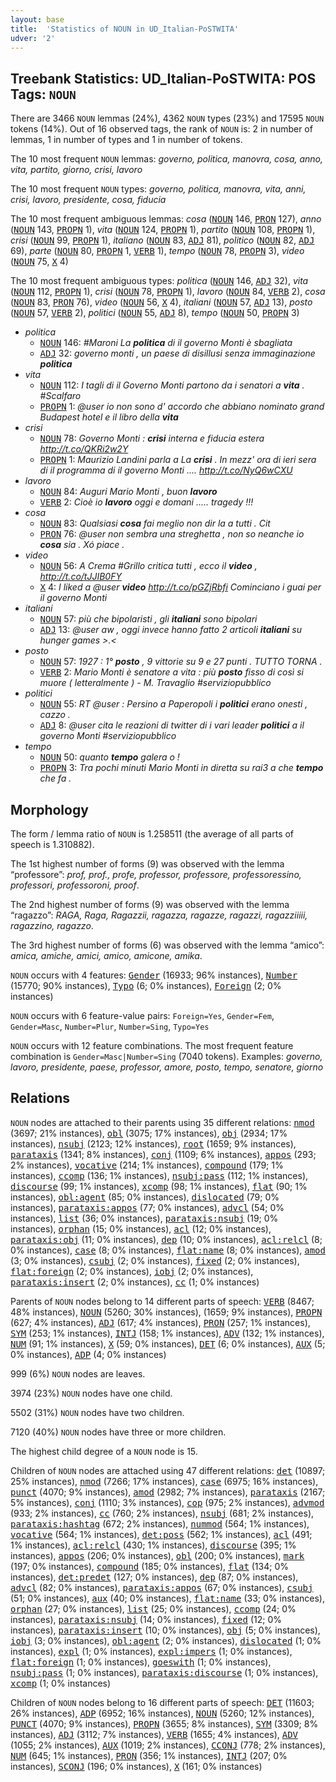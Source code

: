 ```yaml
---
layout: base
title:  'Statistics of NOUN in UD_Italian-PoSTWITA'
udver: '2'
---
```


## Treebank Statistics: UD_Italian-PoSTWITA: POS Tags: `NOUN`

There are 3466 `NOUN` lemmas (24%), 4362 `NOUN` types (23%) and 17595 `NOUN` tokens (14%).
Out of 16 observed tags, the rank of `NOUN` is: 2 in number of lemmas, 1 in number of types and 1 in number of tokens.

The 10 most frequent `NOUN` lemmas: <em>governo, politica, manovra, cosa, anno, vita, partito, giorno, crisi, lavoro</em>

The 10 most frequent `NOUN` types:  <em>governo, politica, manovra, vita, anni, crisi, lavoro, presidente, cosa, fiducia</em>

The 10 most frequent ambiguous lemmas: <em>cosa</em> (<tt><a href="it_postwita-pos-NOUN.html">NOUN</a></tt> 146, <tt><a href="it_postwita-pos-PRON.html">PRON</a></tt> 127), <em>anno</em> (<tt><a href="it_postwita-pos-NOUN.html">NOUN</a></tt> 143, <tt><a href="it_postwita-pos-PROPN.html">PROPN</a></tt> 1), <em>vita</em> (<tt><a href="it_postwita-pos-NOUN.html">NOUN</a></tt> 124, <tt><a href="it_postwita-pos-PROPN.html">PROPN</a></tt> 1), <em>partito</em> (<tt><a href="it_postwita-pos-NOUN.html">NOUN</a></tt> 108, <tt><a href="it_postwita-pos-PROPN.html">PROPN</a></tt> 1), <em>crisi</em> (<tt><a href="it_postwita-pos-NOUN.html">NOUN</a></tt> 99, <tt><a href="it_postwita-pos-PROPN.html">PROPN</a></tt> 1), <em>italiano</em> (<tt><a href="it_postwita-pos-NOUN.html">NOUN</a></tt> 83, <tt><a href="it_postwita-pos-ADJ.html">ADJ</a></tt> 81), <em>politico</em> (<tt><a href="it_postwita-pos-NOUN.html">NOUN</a></tt> 82, <tt><a href="it_postwita-pos-ADJ.html">ADJ</a></tt> 69), <em>parte</em> (<tt><a href="it_postwita-pos-NOUN.html">NOUN</a></tt> 80, <tt><a href="it_postwita-pos-PROPN.html">PROPN</a></tt> 1, <tt><a href="it_postwita-pos-VERB.html">VERB</a></tt> 1), <em>tempo</em> (<tt><a href="it_postwita-pos-NOUN.html">NOUN</a></tt> 78, <tt><a href="it_postwita-pos-PROPN.html">PROPN</a></tt> 3), <em>video</em> (<tt><a href="it_postwita-pos-NOUN.html">NOUN</a></tt> 75, <tt><a href="it_postwita-pos-X.html">X</a></tt> 4)

The 10 most frequent ambiguous types:  <em>politica</em> (<tt><a href="it_postwita-pos-NOUN.html">NOUN</a></tt> 146, <tt><a href="it_postwita-pos-ADJ.html">ADJ</a></tt> 32), <em>vita</em> (<tt><a href="it_postwita-pos-NOUN.html">NOUN</a></tt> 112, <tt><a href="it_postwita-pos-PROPN.html">PROPN</a></tt> 1), <em>crisi</em> (<tt><a href="it_postwita-pos-NOUN.html">NOUN</a></tt> 78, <tt><a href="it_postwita-pos-PROPN.html">PROPN</a></tt> 1), <em>lavoro</em> (<tt><a href="it_postwita-pos-NOUN.html">NOUN</a></tt> 84, <tt><a href="it_postwita-pos-VERB.html">VERB</a></tt> 2), <em>cosa</em> (<tt><a href="it_postwita-pos-NOUN.html">NOUN</a></tt> 83, <tt><a href="it_postwita-pos-PRON.html">PRON</a></tt> 76), <em>video</em> (<tt><a href="it_postwita-pos-NOUN.html">NOUN</a></tt> 56, <tt><a href="it_postwita-pos-X.html">X</a></tt> 4), <em>italiani</em> (<tt><a href="it_postwita-pos-NOUN.html">NOUN</a></tt> 57, <tt><a href="it_postwita-pos-ADJ.html">ADJ</a></tt> 13), <em>posto</em> (<tt><a href="it_postwita-pos-NOUN.html">NOUN</a></tt> 57, <tt><a href="it_postwita-pos-VERB.html">VERB</a></tt> 2), <em>politici</em> (<tt><a href="it_postwita-pos-NOUN.html">NOUN</a></tt> 55, <tt><a href="it_postwita-pos-ADJ.html">ADJ</a></tt> 8), <em>tempo</em> (<tt><a href="it_postwita-pos-NOUN.html">NOUN</a></tt> 50, <tt><a href="it_postwita-pos-PROPN.html">PROPN</a></tt> 3)


* <em>politica</em>
  * <tt><a href="it_postwita-pos-NOUN.html">NOUN</a></tt> 146: <em>#Maroni La <b>politica</b> di il governo Monti è sbagliata</em>
  * <tt><a href="it_postwita-pos-ADJ.html">ADJ</a></tt> 32: <em>governo monti , un paese di disillusi senza immaginazione <b>politica</b></em>
* <em>vita</em>
  * <tt><a href="it_postwita-pos-NOUN.html">NOUN</a></tt> 112: <em>I tagli di il Governo Monti partono da i senatori a <b>vita</b> . #Scalfaro</em>
  * <tt><a href="it_postwita-pos-PROPN.html">PROPN</a></tt> 1: <em>@user io non sono d' accordo che abbiano nominato grand Budapest hotel e il libro della <b>vita</b></em>
* <em>crisi</em>
  * <tt><a href="it_postwita-pos-NOUN.html">NOUN</a></tt> 78: <em>Governo Monti : <b>crisi</b> interna e fiducia estera http://t.co/QKRi2w2Y</em>
  * <tt><a href="it_postwita-pos-PROPN.html">PROPN</a></tt> 1: <em>Maurizio Landini parla a La <b>crisi</b> . In mezz' ora di ieri sera di il programma di il governo Monti .... http://t.co/NyQ6wCXU</em>
* <em>lavoro</em>
  * <tt><a href="it_postwita-pos-NOUN.html">NOUN</a></tt> 84: <em>Auguri Mario Monti , buon <b>lavoro</b></em>
  * <tt><a href="it_postwita-pos-VERB.html">VERB</a></tt> 2: <em>Cioè io <b>lavoro</b> oggi e domani ..... tragedy !!!</em>
* <em>cosa</em>
  * <tt><a href="it_postwita-pos-NOUN.html">NOUN</a></tt> 83: <em>Qualsiasi <b>cosa</b> fai meglio non dir la a tutti . Cit</em>
  * <tt><a href="it_postwita-pos-PRON.html">PRON</a></tt> 76: <em>@user non sembra una streghetta , non so neanche io <b>cosa</b> sia . Xó piace .</em>
* <em>video</em>
  * <tt><a href="it_postwita-pos-NOUN.html">NOUN</a></tt> 56: <em>A Crema #Grillo critica tutti , ecco il <b>video</b> , http://t.co/tJJIB0FY</em>
  * <tt><a href="it_postwita-pos-X.html">X</a></tt> 4: <em>I liked a @user <b>video</b> http://t.co/pGZjRbfi Cominciano i guai per il governo Monti</em>
* <em>italiani</em>
  * <tt><a href="it_postwita-pos-NOUN.html">NOUN</a></tt> 57: <em>più che bipolaristi , gli <b>italiani</b> sono bipolari</em>
  * <tt><a href="it_postwita-pos-ADJ.html">ADJ</a></tt> 13: <em>@user aw , oggi invece hanno fatto 2 articoli <b>italiani</b> su hunger games >.<</em>
* <em>posto</em>
  * <tt><a href="it_postwita-pos-NOUN.html">NOUN</a></tt> 57: <em>1927 : 1° <b>posto</b> , 9 vittorie su 9 e 27 punti . TUTTO TORNA .</em>
  * <tt><a href="it_postwita-pos-VERB.html">VERB</a></tt> 2: <em>Mario Monti è senatore a vita : più <b>posto</b> fisso di così si muore ( letteralmente ) - M. Travaglio #serviziopubblico</em>
* <em>politici</em>
  * <tt><a href="it_postwita-pos-NOUN.html">NOUN</a></tt> 55: <em>RT @user : Persino a Paperopoli i <b>politici</b> erano onesti , cazzo .</em>
  * <tt><a href="it_postwita-pos-ADJ.html">ADJ</a></tt> 8: <em>@user cita le reazioni di twitter di i vari leader <b>politici</b> a il governo Monti #serviziopubblico</em>
* <em>tempo</em>
  * <tt><a href="it_postwita-pos-NOUN.html">NOUN</a></tt> 50: <em>quanto <b>tempo</b> galera *o* !</em>
  * <tt><a href="it_postwita-pos-PROPN.html">PROPN</a></tt> 3: <em>Tra pochi minuti Mario Monti in diretta su rai3 a che <b>tempo</b> che fa .</em>

## Morphology

The form / lemma ratio of `NOUN` is 1.258511 (the average of all parts of speech is 1.310882).

The 1st highest number of forms (9) was observed with the lemma “professore”: <em>prof, prof., profe, professor, professore, professoressino, professori, professoroni, proof</em>.

The 2nd highest number of forms (9) was observed with the lemma “ragazzo”: <em>RAGA, Raga, Ragazzii, ragazza, ragazze, ragazzi, ragazziiiii, ragazzino, ragazzo</em>.

The 3rd highest number of forms (6) was observed with the lemma “amico”: <em>amica, amiche, amici, amico, amicone, amika</em>.

`NOUN` occurs with 4 features: <tt><a href="it_postwita-feat-Gender.html">Gender</a></tt> (16933; 96% instances), <tt><a href="it_postwita-feat-Number.html">Number</a></tt> (15770; 90% instances), <tt><a href="it_postwita-feat-Typo.html">Typo</a></tt> (6; 0% instances), <tt><a href="it_postwita-feat-Foreign.html">Foreign</a></tt> (2; 0% instances)

`NOUN` occurs with 6 feature-value pairs: `Foreign=Yes`, `Gender=Fem`, `Gender=Masc`, `Number=Plur`, `Number=Sing`, `Typo=Yes`

`NOUN` occurs with 12 feature combinations.
The most frequent feature combination is `Gender=Masc|Number=Sing` (7040 tokens).
Examples: <em>governo, lavoro, presidente, paese, professor, amore, posto, tempo, senatore, giorno</em>


## Relations

`NOUN` nodes are attached to their parents using 35 different relations: <tt><a href="it_postwita-dep-nmod.html">nmod</a></tt> (3697; 21% instances), <tt><a href="it_postwita-dep-obl.html">obl</a></tt> (3075; 17% instances), <tt><a href="it_postwita-dep-obj.html">obj</a></tt> (2934; 17% instances), <tt><a href="it_postwita-dep-nsubj.html">nsubj</a></tt> (2123; 12% instances), <tt><a href="it_postwita-dep-root.html">root</a></tt> (1659; 9% instances), <tt><a href="it_postwita-dep-parataxis.html">parataxis</a></tt> (1341; 8% instances), <tt><a href="it_postwita-dep-conj.html">conj</a></tt> (1109; 6% instances), <tt><a href="it_postwita-dep-appos.html">appos</a></tt> (293; 2% instances), <tt><a href="it_postwita-dep-vocative.html">vocative</a></tt> (214; 1% instances), <tt><a href="it_postwita-dep-compound.html">compound</a></tt> (179; 1% instances), <tt><a href="it_postwita-dep-ccomp.html">ccomp</a></tt> (136; 1% instances), <tt><a href="it_postwita-dep-nsubj-pass.html">nsubj:pass</a></tt> (112; 1% instances), <tt><a href="it_postwita-dep-discourse.html">discourse</a></tt> (99; 1% instances), <tt><a href="it_postwita-dep-xcomp.html">xcomp</a></tt> (98; 1% instances), <tt><a href="it_postwita-dep-flat.html">flat</a></tt> (90; 1% instances), <tt><a href="it_postwita-dep-obl-agent.html">obl:agent</a></tt> (85; 0% instances), <tt><a href="it_postwita-dep-dislocated.html">dislocated</a></tt> (79; 0% instances), <tt><a href="it_postwita-dep-parataxis-appos.html">parataxis:appos</a></tt> (77; 0% instances), <tt><a href="it_postwita-dep-advcl.html">advcl</a></tt> (54; 0% instances), <tt><a href="it_postwita-dep-list.html">list</a></tt> (36; 0% instances), <tt><a href="it_postwita-dep-parataxis-nsubj.html">parataxis:nsubj</a></tt> (19; 0% instances), <tt><a href="it_postwita-dep-orphan.html">orphan</a></tt> (15; 0% instances), <tt><a href="it_postwita-dep-acl.html">acl</a></tt> (12; 0% instances), <tt><a href="it_postwita-dep-parataxis-obj.html">parataxis:obj</a></tt> (11; 0% instances), <tt><a href="it_postwita-dep-dep.html">dep</a></tt> (10; 0% instances), <tt><a href="it_postwita-dep-acl-relcl.html">acl:relcl</a></tt> (8; 0% instances), <tt><a href="it_postwita-dep-case.html">case</a></tt> (8; 0% instances), <tt><a href="it_postwita-dep-flat-name.html">flat:name</a></tt> (8; 0% instances), <tt><a href="it_postwita-dep-amod.html">amod</a></tt> (3; 0% instances), <tt><a href="it_postwita-dep-csubj.html">csubj</a></tt> (2; 0% instances), <tt><a href="it_postwita-dep-fixed.html">fixed</a></tt> (2; 0% instances), <tt><a href="it_postwita-dep-flat-foreign.html">flat:foreign</a></tt> (2; 0% instances), <tt><a href="it_postwita-dep-iobj.html">iobj</a></tt> (2; 0% instances), <tt><a href="it_postwita-dep-parataxis-insert.html">parataxis:insert</a></tt> (2; 0% instances), <tt><a href="it_postwita-dep-cc.html">cc</a></tt> (1; 0% instances)

Parents of `NOUN` nodes belong to 14 different parts of speech: <tt><a href="it_postwita-pos-VERB.html">VERB</a></tt> (8467; 48% instances), <tt><a href="it_postwita-pos-NOUN.html">NOUN</a></tt> (5260; 30% instances),  (1659; 9% instances), <tt><a href="it_postwita-pos-PROPN.html">PROPN</a></tt> (627; 4% instances), <tt><a href="it_postwita-pos-ADJ.html">ADJ</a></tt> (617; 4% instances), <tt><a href="it_postwita-pos-PRON.html">PRON</a></tt> (257; 1% instances), <tt><a href="it_postwita-pos-SYM.html">SYM</a></tt> (253; 1% instances), <tt><a href="it_postwita-pos-INTJ.html">INTJ</a></tt> (158; 1% instances), <tt><a href="it_postwita-pos-ADV.html">ADV</a></tt> (132; 1% instances), <tt><a href="it_postwita-pos-NUM.html">NUM</a></tt> (91; 1% instances), <tt><a href="it_postwita-pos-X.html">X</a></tt> (59; 0% instances), <tt><a href="it_postwita-pos-DET.html">DET</a></tt> (6; 0% instances), <tt><a href="it_postwita-pos-AUX.html">AUX</a></tt> (5; 0% instances), <tt><a href="it_postwita-pos-ADP.html">ADP</a></tt> (4; 0% instances)

999 (6%) `NOUN` nodes are leaves.

3974 (23%) `NOUN` nodes have one child.

5502 (31%) `NOUN` nodes have two children.

7120 (40%) `NOUN` nodes have three or more children.

The highest child degree of a `NOUN` node is 15.

Children of `NOUN` nodes are attached using 47 different relations: <tt><a href="it_postwita-dep-det.html">det</a></tt> (10897; 25% instances), <tt><a href="it_postwita-dep-nmod.html">nmod</a></tt> (7266; 17% instances), <tt><a href="it_postwita-dep-case.html">case</a></tt> (6975; 16% instances), <tt><a href="it_postwita-dep-punct.html">punct</a></tt> (4070; 9% instances), <tt><a href="it_postwita-dep-amod.html">amod</a></tt> (2982; 7% instances), <tt><a href="it_postwita-dep-parataxis.html">parataxis</a></tt> (2167; 5% instances), <tt><a href="it_postwita-dep-conj.html">conj</a></tt> (1110; 3% instances), <tt><a href="it_postwita-dep-cop.html">cop</a></tt> (975; 2% instances), <tt><a href="it_postwita-dep-advmod.html">advmod</a></tt> (933; 2% instances), <tt><a href="it_postwita-dep-cc.html">cc</a></tt> (760; 2% instances), <tt><a href="it_postwita-dep-nsubj.html">nsubj</a></tt> (681; 2% instances), <tt><a href="it_postwita-dep-parataxis-hashtag.html">parataxis:hashtag</a></tt> (672; 2% instances), <tt><a href="it_postwita-dep-nummod.html">nummod</a></tt> (564; 1% instances), <tt><a href="it_postwita-dep-vocative.html">vocative</a></tt> (564; 1% instances), <tt><a href="it_postwita-dep-det-poss.html">det:poss</a></tt> (562; 1% instances), <tt><a href="it_postwita-dep-acl.html">acl</a></tt> (491; 1% instances), <tt><a href="it_postwita-dep-acl-relcl.html">acl:relcl</a></tt> (430; 1% instances), <tt><a href="it_postwita-dep-discourse.html">discourse</a></tt> (395; 1% instances), <tt><a href="it_postwita-dep-appos.html">appos</a></tt> (206; 0% instances), <tt><a href="it_postwita-dep-obl.html">obl</a></tt> (200; 0% instances), <tt><a href="it_postwita-dep-mark.html">mark</a></tt> (197; 0% instances), <tt><a href="it_postwita-dep-compound.html">compound</a></tt> (185; 0% instances), <tt><a href="it_postwita-dep-flat.html">flat</a></tt> (134; 0% instances), <tt><a href="it_postwita-dep-det-predet.html">det:predet</a></tt> (127; 0% instances), <tt><a href="it_postwita-dep-dep.html">dep</a></tt> (87; 0% instances), <tt><a href="it_postwita-dep-advcl.html">advcl</a></tt> (82; 0% instances), <tt><a href="it_postwita-dep-parataxis-appos.html">parataxis:appos</a></tt> (67; 0% instances), <tt><a href="it_postwita-dep-csubj.html">csubj</a></tt> (51; 0% instances), <tt><a href="it_postwita-dep-aux.html">aux</a></tt> (40; 0% instances), <tt><a href="it_postwita-dep-flat-name.html">flat:name</a></tt> (33; 0% instances), <tt><a href="it_postwita-dep-orphan.html">orphan</a></tt> (27; 0% instances), <tt><a href="it_postwita-dep-list.html">list</a></tt> (25; 0% instances), <tt><a href="it_postwita-dep-ccomp.html">ccomp</a></tt> (24; 0% instances), <tt><a href="it_postwita-dep-parataxis-nsubj.html">parataxis:nsubj</a></tt> (14; 0% instances), <tt><a href="it_postwita-dep-fixed.html">fixed</a></tt> (12; 0% instances), <tt><a href="it_postwita-dep-parataxis-insert.html">parataxis:insert</a></tt> (10; 0% instances), <tt><a href="it_postwita-dep-obj.html">obj</a></tt> (5; 0% instances), <tt><a href="it_postwita-dep-iobj.html">iobj</a></tt> (3; 0% instances), <tt><a href="it_postwita-dep-obl-agent.html">obl:agent</a></tt> (2; 0% instances), <tt><a href="it_postwita-dep-dislocated.html">dislocated</a></tt> (1; 0% instances), <tt><a href="it_postwita-dep-expl.html">expl</a></tt> (1; 0% instances), <tt><a href="it_postwita-dep-expl-impers.html">expl:impers</a></tt> (1; 0% instances), <tt><a href="it_postwita-dep-flat-foreign.html">flat:foreign</a></tt> (1; 0% instances), <tt><a href="it_postwita-dep-goeswith.html">goeswith</a></tt> (1; 0% instances), <tt><a href="it_postwita-dep-nsubj-pass.html">nsubj:pass</a></tt> (1; 0% instances), <tt><a href="it_postwita-dep-parataxis-discourse.html">parataxis:discourse</a></tt> (1; 0% instances), <tt><a href="it_postwita-dep-xcomp.html">xcomp</a></tt> (1; 0% instances)

Children of `NOUN` nodes belong to 16 different parts of speech: <tt><a href="it_postwita-pos-DET.html">DET</a></tt> (11603; 26% instances), <tt><a href="it_postwita-pos-ADP.html">ADP</a></tt> (6952; 16% instances), <tt><a href="it_postwita-pos-NOUN.html">NOUN</a></tt> (5260; 12% instances), <tt><a href="it_postwita-pos-PUNCT.html">PUNCT</a></tt> (4070; 9% instances), <tt><a href="it_postwita-pos-PROPN.html">PROPN</a></tt> (3655; 8% instances), <tt><a href="it_postwita-pos-SYM.html">SYM</a></tt> (3309; 8% instances), <tt><a href="it_postwita-pos-ADJ.html">ADJ</a></tt> (3112; 7% instances), <tt><a href="it_postwita-pos-VERB.html">VERB</a></tt> (1655; 4% instances), <tt><a href="it_postwita-pos-ADV.html">ADV</a></tt> (1055; 2% instances), <tt><a href="it_postwita-pos-AUX.html">AUX</a></tt> (1019; 2% instances), <tt><a href="it_postwita-pos-CCONJ.html">CCONJ</a></tt> (778; 2% instances), <tt><a href="it_postwita-pos-NUM.html">NUM</a></tt> (645; 1% instances), <tt><a href="it_postwita-pos-PRON.html">PRON</a></tt> (356; 1% instances), <tt><a href="it_postwita-pos-INTJ.html">INTJ</a></tt> (207; 0% instances), <tt><a href="it_postwita-pos-SCONJ.html">SCONJ</a></tt> (196; 0% instances), <tt><a href="it_postwita-pos-X.html">X</a></tt> (161; 0% instances)


